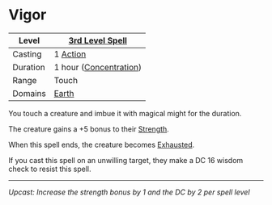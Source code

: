 # Vigor

| Level    | [3rd Level Spell](3rd%20Level%20Spells.md)                       |
| -------- | ---------------------------------------------------------------- |
| Casting  | 1 [Action](../../../../Game%20Procedures/Core%20Procedures/Action.md)              |
| Duration | 1 hour ([Concentration](../../Concentration.md)) |
| Range    | Touch                                                            |
| Domains  | [Earth](../../Spell%20Domains/Earth.md)                       |

You touch a creature and imbue it with magical might for the duration.

The creature gains a +5 bonus to their [Strength](../../../../Player%20Characters/The%20Ability%20Scores/Strength.md).

When this spell ends, the creature becomes [Exhausted](../../../../Game%20Procedures/Conditions/Exhausted.md).

If you cast this spell on an unwilling target, they make a DC 16 wisdom check to resist this spell.

---
*Upcast: Increase the strength bonus by 1 and the DC by 2 per spell level*
